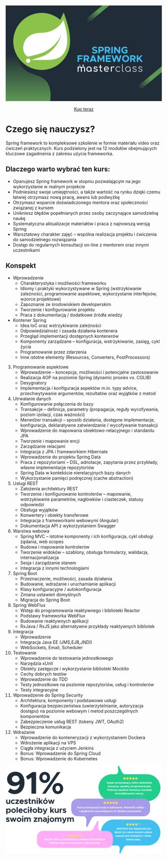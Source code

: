 ![Kurs Spring](/kurs_spring.png?raw=true)

<p style="text-align: center;">
    <a href="https://kursy.sages.pl/kursy/spring-framework">Kup teraz</a>
</p>

# Czego się nauczysz?

Spring framework to kompleksowe szkolenie w formie materiału video oraz ćwiczeń praktycznych. 
Kurs podzielony jest na 12 modułów obejmujących kluczowe zagadnienia z zakresu użycia frameworka.

## Dlaczego warto wybrać ten kurs:

* Opanujesz Spring framework w stopniu pozwalającym na jego wykorzystanie w realnym projekcie
* Podniesiesz swoje umiejętności, a także wartość na rynku dzięki czemu łatwiej otrzymasz nową pracę, awans lub podwyżkę
* Otrzymasz wsparcie doświadczonego mentora oraz społeczności związanej z kursem
* Unikniesz błędów popełnianych przez osoby zaczynające samodzielną naukę
* Systematyczna aktualizacje materiałów i praca z najnowszą wersją Spring
* Warsztatowy charakter zajęć – wspólna realizacja projektu i ćwiczenia do samodzielnego rozwiązania
* Dostęp do regularnych konsultacji on-line z mentorem oraz innymi uczestnikami

## Konspekt

* Wprowadzenie
    * Charakterystyka i możliwości frameworku
    * Idiomy i praktyki wykorzystywane w Spring (wstrzykiwanie zależności, programowanie aspektowe, wykorzystanie interfejsów, wzorce projektowe)
    * Zapoznanie ze środowiskiem developerskim
    * Tworzenie i konfigurowanie projektu
    * Praca z dokumentacją / dodatkowe źródła wiedzy
* Kontener Spring
    * Idea IoC oraz wstrzykiwanie zależności
    * Odpowiedzialność i zasada działania kontenera
    * Przegląd implementacji dostępnych kontenerów
    * Komponenty zarządzane – konfiguracja, wstrzykiwanie, zasięg, cykl życia
    * Programowanie przez zdarzenia
    * Inne istotne elementy (Resources, Converters, PostProcessors)
3. Programowanie aspektowe
    * Wprowadzenie – koncepcja, możliwości i potencjalne zastosowanie
    * Realizacja AOP na poziomie Spring (dynamic proxies vs. CGLIB)
    * Desygnatory
    * Implementacja i konfiguracja aspektów m.in. typy advice, przechwytywanie argumentów, rezultatów oraz wyjątków z metod
4. Utrwalanie danych
     * Konfigurowanie połączenia do bazy
     * Transakcje – definicja, parametry (propagacja, reguły wycofywania, poziom izolacji, czas ważności)
     * Menedżer transakcji – sposób działania, dostępne implementacje, konfiguracja, deklaratywne zatwierdzanie / wycofywanie transakcji
     * Wprowadzenie do mapowania obiektowo-relacyjnego i standardu JPA
     * Tworzenie i mapowanie encji
     * Zarządzanie relacjami
     * Integracja z JPA i frameworkiem Hibernate
     * Wprowadzenie do projektu Spring Data
     * Praca z repozytoriami – DSL, adnotacje, zapytania przez przykłady, własne implementacje repozytoriów
     * Spring Data w kontekście nierelacyjnych bazy danych
     * Wykorzystanie pamięci podręcznej (cache abstraction)
5. Usługi REST
     * Założenia architektury REST
     * Tworzenie i konfigurowanie kontrolerów – mapowanie, wstrzykiwanie parametrów, nagłówków i ciasteczek, statusy odpowiedzi
     * Obsługa wyjątków
     * Konwertery i obiekty transferowe
     * Integracja z frameworkami webowymi (Angular)
     * Dokumentacja API z wykorzystaniem Swagger
6. Warstwa webowa
     * Spring MVC – istotne komponenty i ich konfiguracja, cykl obsługi żądania, web scopes
     * Budowa i mapowanie kontrolerów
     * Tworzenie widoków – szablony, obsługa formularzy, walidacja, internacjonalizacja
     * Sesja i zarządzanie stanem
     * Integracja z innymi technologiami
7. Spring Boot
     * Przeznaczenie, możliwości, zasada działania
     * Budowanie, wdrażanie i uruchamianie aplikacji
     * Klasy konfiguracyjne / autokonfiguracja
     * Zmiana ustawień domyślnych
     * Migracja do Spring Boot
8. Spring WebFlux
     * Wstęp do programowania reaktywnego i biblioteki Reactor
     * Podstawy frameworka WebFlux
     * Budowanie reaktywnych aplikacji
     * RxJava / RxJS jako alternatywne przykłady reaktywnych bibliotek
9. Integracja
     * Wprowadzenie
     * Integracja Java EE (JMS,EJB,JNDI)
     * WebSockets, Email, Scheduler
10. Testowanie
     * Wprowadzenie do testowania jednostkowego
     * Narzędzia xUnit
     * Obiekty zastępcze i wykorzystanie biblioteki Mockito
     * Cechy dobrych testów
     * Wprowadzenie do TDD
     * Testy jednostkowe na poziomie repozytoriów, usług i kontrolerów
     * Testy integracyjne
11. Wprowadzenie do Spring Security
     * Architektura, komponenty i podstawowe usługi
     * Konfiguracja bezpieczeństwa (uwierzytelnianie, autoryzacja dostępu) na poziomie webowym i metod poszczególnych komponentów
     * Zabezpieczenie usług REST (tokeny JWT, OAuth2)
     * Bezpieczna komunikacja
12. Wdrażanie
     * Wprowadzenie do konteneryzacji z wykorzystaniem Dockera
     * Wdrożenie aplikacji na VPS
     * Ciągła integracja z użyciem Jenkins
     * Bonus: Wprowadzenie do Spring Cloud
     * Bonus: Wprowadzenie do Kubernetes
    
![Ankieta](/spring_poll.png?raw=true)
